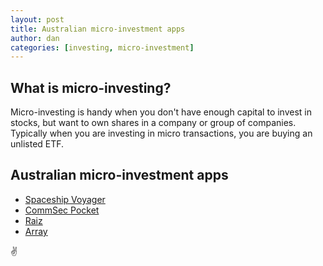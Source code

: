 ```yaml
---
layout: post
title: Australian micro-investment apps
author: dan
categories: [investing, micro-investment]
---
```


## What is micro-investing?

Micro-investing is handy when you don't have enough capital to invest in stocks, but want to own shares in a company or group of companies. Typically when you are investing in micro transactions, you are buying an unlisted ETF.

## Australian micro-investment apps

- [Spaceship Voyager](http://spaceshipinvest.com.au/)
- [CommSec Pocket](https://www.commsec.com.au/products/pocket.html)
- [Raiz](https://raizinvest.com.au/)
- [Array](https://arrayapp.co)

:v:
